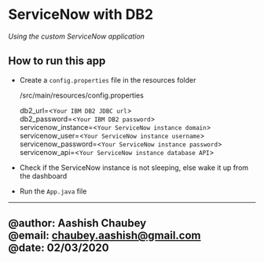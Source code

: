 # ServiceNow with DB2

*Using the custom ServiceNow application*

## How to run this app

- Create a `config.properties` file in the resources folder

    /src/main/resources/config.properties

    db2_url=<`Your IBM DB2 JDBC url`>  
    db2_password=<`Your IBM DB2 password`>  
    servicenow_instance=<`Your ServiceNow instance domain`>  
    servicenow_user=<`Your ServiceNow instance username`>  
    servicenow_password=<`Your ServiceNow instance password`>  
    servicenow_api=<`Your ServiceNow instance database API`>  

- Check if the ServiceNow instance is not sleeping, else wake it up from the dashboard

- Run the `App.java` file

---  
@author: Aashish Chaubey   
@email: chaubey.aashish@gmail.com  
@date: 02/03/2020  
---
